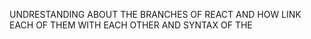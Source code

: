 UNDRESTANDING ABOUT THE BRANCHES OF REACT AND HOW
LINK EACH OF THEM WITH EACH OTHER AND SYNTAX OF THE
